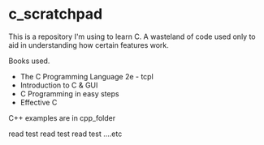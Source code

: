 # c_scratchpad

This is a repository I'm using to learn C. 
A wasteland of code used only to aid in understanding how certain features work.


Books used.
- The C Programming Language 2e - tcpl
- Introduction to C & GUI
- C Programming in easy steps
- Effective C


C++ examples are in cpp_folder

read test read test read test ....etc


